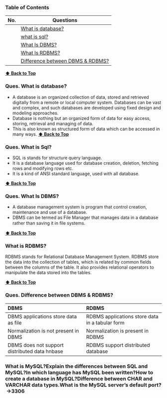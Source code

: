 ### Table of Contents

|  No.  | Questions                                                                |
| :---: | ------------------------------------------------------------------------ |
|       | [What is database?](#ques-What-is-database)                              |
|       | [what is sql?](#ques-what-is-sql)                                        |
|       | [What Is DBMS?](#Ques-What-is-DBMS)                                      |
|       | [What Is RDBMS?](#what-is-rdbms)                                         |
|       | [Difference between DBMS & RDBMS?](#ques-difference-between-dbms--rdbms) |


**[⬆ Back to Top](#table-of-contents)**
### Ques. What is database?
* A database is an organized collection of data, stored and retrieved digitally from a remote or local computer system. Databases can be vast and complex, and such databases are developed using fixed design and modeling approaches.
* Database is nothing but an organized form of data for easy access, storing, retrieval and managing of data. 
* This is also known as structured form of data which can be accessed in many ways.
**[⬆ Back to Top](#table-of-contents)**

### Ques. What is Sql?
* SQL is stands for structure query language. 
* It is a database language used for database creation, deletion, fetching rows and modifying rows etc.
* It is a kind of ANSI standard language, used with all database. 

**[⬆ Back to Top](#table-of-contents)**
### **Ques. What Is DBMS?**
* A database management system is program that control creation, maintenance and use of a database.
* DBMS can be termed as File Manager that manages data in a database rather than saving it in ﬁle systems.

**[⬆ Back to Top](#table-of-contents)**
### **What is RDBMS?**
RDBMS stands for Relational Database Management System. RDBMS store the data into the collection of tables, which is related by common fields between the columns of the table. It also provides relational operators to manipulate the data stored into the tables.


**[⬆ Back to Top](#table-of-contents)**
### **Ques. Difference between DBMS & RDBMS?**
| DBMS                                          | RDBMS                                           |
| :-------------------------------------------- | :---------------------------------------------- |
| DBMS applications store data as file          | RDBMS applications store data in a tabular form |
| Normalization is not present in DBMS          | Normalization is present in RDBMS               |
| DBMS does not support distributed data hnbase | RDBMS support distributed database              |


### What is MySQL?Explain the differences between **SQL** and **MySQL**?In which language has MySQL been written?How to create a database in MySQL?Difference between **CHAR** and **VARCHAR** data types.What is the MySQL server’s default port?  ->3306



